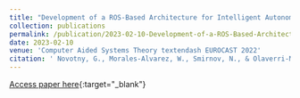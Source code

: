 ```yaml
---
title: "Development of a ROS-Based Architecture for Intelligent Autonomous on Demand Last Mile Delivery"
collection: publications
permalink: /publication/2023-02-10-Development-of-a-ROS-Based-Architecture-for-Intelligent-Autonomous-on-Demand-Last-Mile-Delivery
date: 2023-02-10
venue: 'Computer Aided Systems Theory textendash EUROCAST 2022'
citation: ' Novotny, G., Morales-Alvarez, W., Smirnov, N., & Olaverri-Monreal, C. (2022). Development of a ROS-Based Architecture for Intelligent Autonomous on Demand Last Mile Delivery. In R. Moreno-Díaz, F. Pichler, & A. Quesada-Arencibia (Eds.), Computer Aided Systems Theory – EUROCAST 2022 (pp. 337–344). Springer Nature Switzerland.'
---
```

[Access paper here](https://doi.org/10.1007%2F978-3-031-25312-6_39){:target="_blank"}
